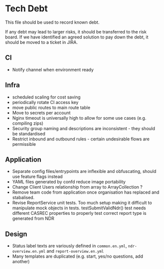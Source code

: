 # Tech Debt

This file should be used to record known debt.

If any debt may lead to larger risks, it should be transferred to the risk board. If we have identified an agreed solution to pay down the debt, it should be moved to a ticket in JIRA.

## CI

- Notify channel when environment ready

## Infra

- scheduled scaling for cost saving
- periodically rotate CI access key
- move public routes to main route table
- Move to secrets per account
- Nginx timeout is universally high to allow for some use cases (e.g. compiling zips)
- Security group naming and descriptions are inconsistent - they should be standardised
- Restrict inbound and outbound rules - certain undesirable flows are permissible

## Application

- Separate config files/entrypoints are inflexible and obfuscating, should use feature flags instead
- YAML files generated by confd reduce image portability
- Change Client Users relationship from array to ArrayCollection ?
- Remove team code from application once organisation has replaced and stabalised.
- Revise ReportService unit tests. Too much setup making it difficult to manipulate mock objects in tests.
   testSubmitValidNdr() test needs different CASREC properties to properly test correct report type is generated from NDR

## Design

- Status label texts are variously defined in `common.en.yml`, `ndr-overview.en.yml` and `report-overview.en.yml`
- Many templates are duplicated (e.g. start, yes/no questions, add another)
